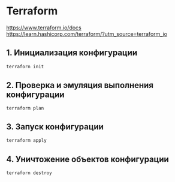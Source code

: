 # Terraform #
https://www.terraform.io/docs  
https://learn.hashicorp.com/terraform/?utm_source=terraform_io  


## 1. Инициализация конфигурации
```bash
terraforn init
```

## 2. <F2>Проверка и эмуляция выполнения конфигурации 
```
terraform plan
```

## 3. Запуск конфигурации
```bash
terraform apply
```

## 4. Уничтожение объектов конфигурации 
```bash
terraforn destroy
```
